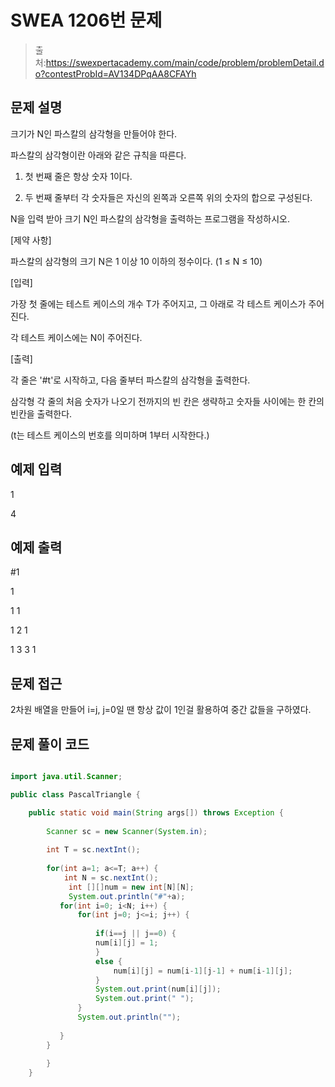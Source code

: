 # SWEA 1206번 문제

> 출처:https://swexpertacademy.com/main/code/problem/problemDetail.do?contestProbId=AV134DPqAA8CFAYh

## 문제 설명
크기가 N인 파스칼의 삼각형을 만들어야 한다.

파스칼의 삼각형이란 아래와 같은 규칙을 따른다.

1. 첫 번째 줄은 항상 숫자 1이다.

2. 두 번째 줄부터 각 숫자들은 자신의 왼쪽과 오른쪽 위의 숫자의 합으로 구성된다.

N을 입력 받아 크기 N인 파스칼의 삼각형을 출력하는 프로그램을 작성하시오.


[제약 사항]

파스칼의 삼각형의 크기 N은 1 이상 10 이하의 정수이다. (1 ≤ N ≤ 10)

[입력]

가장 첫 줄에는 테스트 케이스의 개수 T가 주어지고, 그 아래로 각 테스트 케이스가 주어진다.

각 테스트 케이스에는 N이 주어진다.

[출력]

각 줄은 '#t'로 시작하고, 다음 줄부터 파스칼의 삼각형을 출력한다.

삼각형 각 줄의 처음 숫자가 나오기 전까지의 빈 칸은 생략하고 숫자들 사이에는 한 칸의 빈칸을 출력한다.

(t는 테스트 케이스의 번호를 의미하며 1부터 시작한다.)

## 예제 입력

1

4
 

## 예제 출력

#1

1

1 1

1 2 1

1 3 3 1

## 문제 접근
2차원 배열을 만들어 i=j, j=0일 땐 항상 값이 1인걸 활용하여 중간 값들을 구하였다.

## 문제 풀이 코드
```java

import java.util.Scanner;

public class PascalTriangle {

	public static void main(String args[]) throws Exception {
		
		Scanner sc = new Scanner(System.in);
		
		int T = sc.nextInt();
		
		for(int a=1; a<=T; a++) {
			int N = sc.nextInt();
			 int [][]num = new int[N][N];
			 System.out.println("#"+a);
		   for(int i=0; i<N; i++) {
			   for(int j=0; j<=i; j++) {
				   
				   if(i==j || j==0) {
				   num[i][j] = 1;
				   }
				   else {
					   num[i][j] = num[i-1][j-1] + num[i-1][j];
				   }
				   System.out.print(num[i][j]);
				   System.out.print(" ");
			   }
			   System.out.println("");
			
		   }
		}
		
		}
	}
